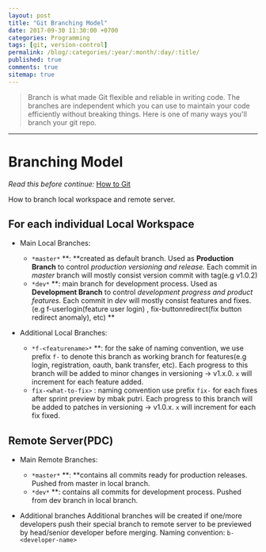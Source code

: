 ```yaml
---
layout: post
title: "Git Branching Model"
date: 2017-09-30 11:30:00 +0700
categories: Programming
tags: [git, version-control]
permalink: /blog/:categories/:year/:month/:day/:title/
published: true
comments: true
sitemap: true
---
```

>Branch is what made Git flexible and reliable in writing code. The branches are independent which you can use to maintain your code efficiently without breaking things. Here is one of many ways you'll branch your git repo.
_____

# Branching Model
*Read this before continue:* [How to Git](https://mfathirirhas.github.io/blog/programming/2017/09/30/how-to-git/)


How to branch local workspace and remote server.


## For each individual Local Workspace
- Main Local Branches: 
  - `*master*` **: **created as default branch. Used as **Production Branch** to control *production versioning and release.* Each commit in *master* branch will mostly consist version commit with tag(e.g v1.0.2)
  - `*dev*` **: main branch for development process. Used as **Development Branch** to control *development progress and product features.* Each commit in *dev* will mostly consist features and fixes. (e.g f-userlogin(feature user login) , fix-buttonredirect(fix button redirect anomaly), etc) **


- Additional Local Branches:
  - `*f-<featurename>*` **: for the sake of naming convention, we use prefix `f-` to denote this branch as working branch for features(e.g login, registration, oauth, bank transfer, etc). Each progress to this branch will be added to minor changes in versioning → v1.x.0. `x` will increment for each feature added.
  - `fix-<what-to-fix>` : naming convention use prefix `fix-` for each fixes after sprint preview by mbak putri. Each progress to this branch will be added to patches in versioning → v1.0.x. `x` will increment for each fix fixed.



## Remote Server(PDC)
- Main Remote Branches:
  - `*master*` **: **contains all commits ready for production releases. Pushed from master in local branch.
  - `*dev*` **: contains all commits for development process. Pushed from dev branch in local branch.


- Additional branches
  Additional branches will be created if one/more developers push their special branch to remote server to be previewed by head/senior developer before merging. 
  Naming convention: `b-<developer-name>` 

